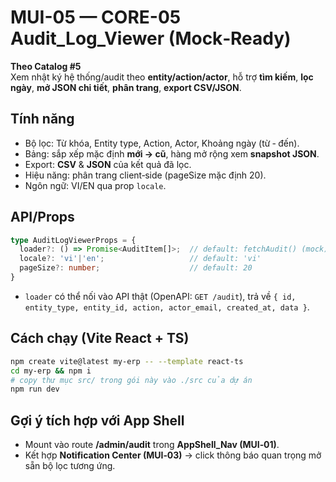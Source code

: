 # MUI-05 — CORE-05 Audit_Log_Viewer (Mock‑Ready)

**Theo Catalog #5**  
Xem nhật ký hệ thống/audit theo **entity/action/actor**, hỗ trợ **tìm kiếm**, **lọc ngày**, **mở JSON chi tiết**, **phân trang**, **export CSV/JSON**.

## Tính năng
- Bộ lọc: Từ khóa, Entity type, Action, Actor, Khoảng ngày (từ ‑ đến).
- Bảng: sắp xếp mặc định **mới → cũ**, hàng mở rộng xem **snapshot JSON**.
- Export: **CSV** & **JSON** của kết quả đã lọc.
- Hiệu năng: phân trang client‑side (pageSize mặc định 20).
- Ngôn ngữ: VI/EN qua prop `locale`.

## API/Props
```ts
type AuditLogViewerProps = {
  loader?: () => Promise<AuditItem[]>;  // default: fetchAudit() (mock)
  locale?: 'vi'|'en';                   // default: 'vi'
  pageSize?: number;                    // default: 20
}
```
- `loader` có thể nối vào API thật (OpenAPI: `GET /audit`), trả về `{ id, entity_type, entity_id, action, actor_email, created_at, data }`.

## Cách chạy (Vite React + TS)
```bash
npm create vite@latest my-erp -- --template react-ts
cd my-erp && npm i
# copy thư mục src/ trong gói này vào ./src của dự án
npm run dev
```

## Gợi ý tích hợp với App Shell
- Mount vào route **/admin/audit** trong **AppShell_Nav (MUI‑01)**.
- Kết hợp **Notification Center (MUI‑03)** → click thông báo quan trọng mở sẵn bộ lọc tương ứng.
